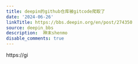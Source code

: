 ```yaml
---
title: deepin的github仓库被gitcode爬取了
date: '2024-06-26'
linkTitle: https://bbs.deepin.org/en/post/274350
source: deepin_bbs
description:  神末shenmo 
disable_comments: true
---
```

https://gi
